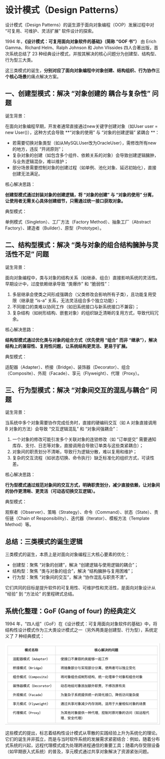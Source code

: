 #  设计模式（Design Patterns）

设计模式（Design Patterns）的诞生源于面向对象编程（OOP）发展过程中对 “可复用、可维护、灵活扩展” 软件设计的探索。

1994 年，**《设计模式：可复用面向对象软件的基础》（简称 “GOF 书”）**
由 Erich Gamma、Richard Helm、Ralph Johnson 和 John Vlissides 四人合著出版，首次系统总结了 23 种经典设计模式，并按其解决的核心问题分为创建型、结构型、行为型三大类。

这三类模式的诞生，**分别对应了面向对象编程中对象创建、结构组织、行为协作三个核心场景**的痛点解决方案。

## 一、创建型模式：解决 “对象创建的 耦合与复杂性” 问题 

诞生背景：

在面向对象编程早期，开发者通常直接通过new关键字创建对象（如User user = new User()），这种方式会导致 **“对象的使用” 与 “对象的创建逻辑” 紧耦合 **：
* 若需要切换对象类型（如从MySQLUser改为OracleUser），需修改所有new的地方，违反 “开闭原则”；
* 复杂对象的创建（如包含多个组件、依赖关系的对象）会导致创建逻辑臃肿，与业务逻辑混杂，难以维护；
* 部分场景需要控制对象的创建过程（如单例、池化对象、延迟初始化），直接创建无法满足。

核心解决思路：

**创建型模式通过封装对象的创建逻辑，将 “对象的创建” 与 “对象的使用” 分离，让使用者无需关心具体创建细节，只需通过统一接口获取对象。**

典型模式：

单例模式（Singleton）、工厂方法（Factory Method）、抽象工厂（Abstract Factory）、建造者（Builder）、原型（Prototype）。

## 二、结构型模式：解决 “类与对象的组合结构臃肿与灵活性不足” 问题

诞生背景：

面向对象编程中，类与对象的结构关系（如继承、组合）直接影响系统的灵活性。早期设计中，过度依赖继承导致 “类爆炸” 和 “脆弱性”：

1. 多层继承会使类之间形成强耦合（父类修改会影响所有子类），且功能复用受限（继承是 “is-a” 关系，无法灵活组合多个独立功能）；
2. 不同接口的类难以协同工作（如旧系统接口与新系统接口不兼容）；
3. 复杂结构（如树形结构、嵌套对象）的组织缺乏清晰的复用方式，导致代码冗余。

核心解决思路：

**结构型模式通过优化类与对象的组合方式（优先使用 “组合” 而非 “继承”），解决结构上的兼容性、复用性问题，让系统结构更灵活、更易于扩展。**

典型模式：

适配器（Adapter）、桥接（Bridge）、装饰器（Decorator）、组合（Composite）、外观（Facade）、享元（Flyweight）、代理（Proxy）。

## 三、行为型模式：解决 “对象间交互的混乱与耦合” 问题

诞生背景：

当系统中多个对象需要协作完成任务时，直接的硬编码交互（如 A 对象直接调用 B 对象的方法）会导致 “交互逻辑混乱” 和 “对象间强耦合”：

1. 一个对象的修改可能引发多个关联对象的连锁修改（如 “订单提交” 需要通知库存、支付、日志等对象，直接调用会导致订单类与这些类紧耦合）；
2. 对象间的职责划分不清晰，导致行为逻辑分散，难以复用和维护；
3. 复杂的交互流程（如状态切换、命令执行）缺乏标准化的组织方式，可读性差。

核心解决思路：

**行为型模式通过规范对象间的交互方式，明确职责划分，减少直接依赖，让对象间的协作更清晰、更灵活（可动态切换交互逻辑）。**

典型模式：

观察者（Observer）、策略（Strategy）、命令（Command）、状态（State）、责任链（Chain of Responsibility）、迭代器（Iterator）、模板方法（Template Method）等。

## 总结：三类模式的诞生逻辑

三类模式的诞生，本质上是对面向对象编程三大核心要素的优化：

* 创建型：聚焦 “对象的创建”，解决 “创建逻辑与使用逻辑的耦合”；
* 结构型：聚焦 “类与对象的组合”，解决 “结构臃肿与复用困难”；
* 行为型：聚焦 “对象间的交互”，解决 “协作混乱与职责不清”。

它们共同的目标是提升软件的可复用性、可维护性和灵活性，是面向对象设计从 “经验” 到 “方法论” 的里程碑式总结。


## 系统化整理：GoF (Gang of four) 的经典定义
1994 年，“四人组”（GoF）在《设计模式：可复用面向对象软件的基础》中，将结构性设计模式作为三大类设计模式之一（另外两类是创建型、行为型），系统定义了 7 种经典模式：

![结构性设计模式](结构性设计模式.png)

这些模式的提出，标志着结构性设计模式从零散的实践经验上升为系统化的理论。它们的诞生并非孤立，而是与当时软件系统的发展需求紧密结合：例如，随着分布式系统的兴起，远程代理模式成为处理跨进程通信的重要工具；随着内存受限设备（如早期嵌入式系统）的普及，享元模式通过共享对象解决了资源紧张问题。

